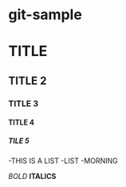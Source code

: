 # git-sample
# TITLE 
## TITLE 2
### TITLE 3
#### TITLE 4
##### TILE 5 
-THIS IS A LIST
-LIST
-MORNING


*BOLD*
**ITALICS**
